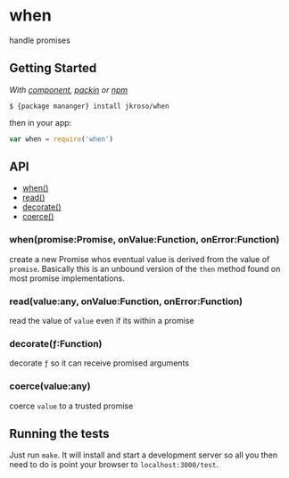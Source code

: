 
# when

  handle promises

## Getting Started

_With [component](//github.com/component/component), [packin](//github.com/jkroso/packin) or [npm](//github.com/isaacs/npm)_  

	$ {package mananger} install jkroso/when

then in your app:

```js
var when = require('when')
```

## API

  - [when()](#whenvalueanyonvaluefunctiononerrorfunction)
  - [read()](#readvalueanyonvaluefunctiononerrorfunction)
  - [decorate()](#decoratefunction)
  - [coerce()](#coercevalueany)

### when(promise:Promise, onValue:Function, onError:Function)

  create a new Promise whos eventual value is derived from the value of `promise`. Basically this is an unbound version of the `then` method found on most promise implementations.

### read(value:any, onValue:Function, onError:Function)

  read the value of `value` even if its within a promise

### decorate(ƒ:Function)

  decorate `ƒ` so it can receive promised arguments

### coerce(value:any)

  coerce `value` to a trusted promise

## Running the tests

Just run `make`. It will install and start a development server so all you then need to do is point your browser to `localhost:3000/test`.
